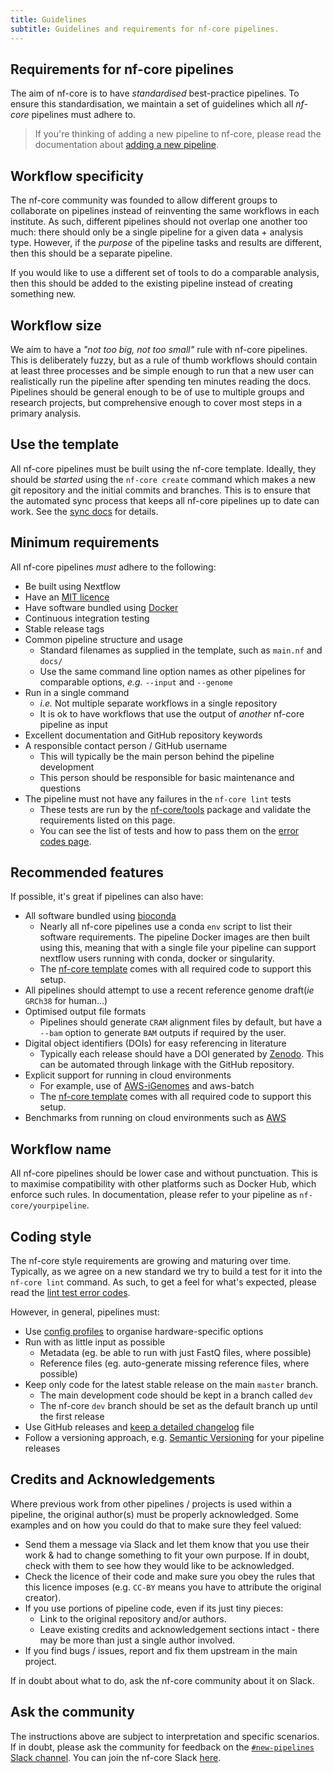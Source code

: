 ```yaml
---
title: Guidelines
subtitle: Guidelines and requirements for nf-core pipelines.
---
```


## Requirements for nf-core pipelines

The aim of nf-core is to have _standardised_ best-practice pipelines.
To ensure this standardisation, we maintain a set of guidelines which all _nf-core_
pipelines must adhere to.

> If you're thinking of adding a new pipeline to nf-core, please read the documentation
> about [adding a new pipeline](adding_pipelines.md).

## Workflow specificity

The nf-core community was founded to allow different groups to collaborate on
pipelines instead of reinventing the same workflows in each institute.
As such, different pipelines should not overlap one another too much:
there should only be a single pipeline for a given data + analysis type.
However, if the _purpose_ of the pipeline tasks and results are different, then this should be a separate pipeline.

If you would like to use a different set of tools to do a comparable analysis, then this should be
added to the existing pipeline instead of creating something new.

## Workflow size

We aim to have a _"not too big, not too small"_ rule with nf-core pipelines.
This is deliberately fuzzy, but as a rule of thumb workflows should contain at
least three processes and be simple enough to run that a new user
can realistically run the pipeline after spending ten minutes reading the docs.
Pipelines should be general enough to be of use to multiple groups and research
projects, but comprehensive enough to cover most steps in a primary analysis.

## Use the template

All nf-core pipelines must be built using the nf-core template.
Ideally, they should be _started_ using the `nf-core create` command which
makes a new git repository and the initial commits and branches.
This is to ensure that the automated sync process that keeps all nf-core
pipelines up to date can work. See the [sync docs](/developers/sync) for details.

## Minimum requirements

All nf-core pipelines _must_ adhere to the following:

* Be built using Nextflow
* Have an [MIT licence](https://choosealicense.com/licenses/mit/)
* Have software bundled using [Docker](https://www.docker.com/)
* Continuous integration testing
* Stable release tags
* Common pipeline structure and usage
  * Standard filenames as supplied in the template, such as `main.nf` and `docs/`
  * Use the same command line option names as other pipelines for comparable options, _e.g._ `--input` and `--genome`
* Run in a single command
  * _i.e._ Not multiple separate workflows in a single repository
  * It is ok to have workflows that use the output of _another_ nf-core pipeline as input
* Excellent documentation and GitHub repository keywords
* A responsible contact person / GitHub username
  * This will typically be the main person behind the pipeline development
  * This person should be responsible for basic maintenance and questions
* The pipeline must not have any failures in the `nf-core lint` tests
  * These tests are run by the [nf-core/tools](https://github.com/nf-core/tools) package and validate the requirements listed on this page.
  * You can see the list of tests and how to pass them on the [error codes page](https://nf-co.re/tools-docs).

## Recommended features

If possible, it's great if pipelines can also have:

* All software bundled using [bioconda](https://bioconda.github.io/)
  * Nearly all nf-core pipelines use a conda `env` script to list their software requirements.
    The pipeline Docker images are then built using this, meaning that with a single file your pipeline can support nextflow users running with conda, docker or singularity.
  * The [nf-core template](/tools#creating-a-new-workflow) comes with all required code to support this setup.
* All pipelines should attempt to use a recent reference genome draft(_ie_ `GRCh38` for human...)
* Optimised output file formats
  * Pipelines should generate `CRAM` alignment files by default, but have a `--bam` option to generate `BAM` outputs if required by the user.
* Digital object identifiers (DOIs) for easy referencing in literature
  * Typically each release should have a DOI generated by [Zenodo](https://zenodo.org/). This can be automated through linkage with the GitHub repository.
* Explicit support for running in cloud environments
  * For example, use of [AWS-iGenomes](https://ewels.github.io/AWS-iGenomes/) and aws-batch
  * The [nf-core template](/tools#creating-a-new-workflow) comes with all required code to support this setup.
* Benchmarks from running on cloud environments such as [AWS](https://aws.amazon.com/)

## Workflow name

All nf-core pipelines should be lower case and without punctuation.
This is to maximise compatibility with other platforms such as Docker Hub, which enforce such rules.
In documentation, please refer to your pipeline as `nf-core/yourpipeline`.

## Coding style

The nf-core style requirements are growing and maturing over time.
Typically, as we agree on a new standard we try to build a test for it into the `nf-core lint` command.
As such, to get a feel for what's expected, please read the [lint test error codes](https://nf-co.re/tools-docs).

However, in general, pipelines must:

* Use [config profiles](https://www.nextflow.io/docs/latest/config.html) to organise hardware-specific options
* Run with as little input as possible
  * Metadata (eg. be able to run with just FastQ files, where possible)
  * Reference files (eg. auto-generate missing reference files, where possible)
* Keep only code for the latest stable release on the main `master` branch.
  * The main development code should be kept in a branch called `dev`
  * The nf-core `dev` branch should be set as the default branch up until the first release
* Use GitHub releases and [keep a detailed changelog](https://keepachangelog.com/en/1.0.0/) file
* Follow a versioning approach, e.g. [Semantic Versioning](https://semver.org/) for your pipeline releases

## Credits and Acknowledgements

Where previous work from other pipelines / projects is used within a pipeline, the original author(s) must be properly acknowledged. Some examples and on how you could do that to make sure they feel valued:

* Send them a message via Slack and let them know that you use their work & had to change something to fit your own purpose. If in doubt, check with them to see how they would like to be acknowledged.
* Check the licence of their code and make sure you obey the rules that this licence imposes (e.g. `CC-BY` means you have to attribute the original creator).
* If you use portions of pipeline code, even if its just tiny pieces:
  * Link to the original repository and/or authors.
  * Leave existing credits and acknowledgement sections intact - there may be more than just a single author involved.
* If you find bugs / issues, report and fix them upstream in the main project.

If in doubt about what to do, ask the nf-core community about it on Slack.

## Ask the community

The instructions above are subject to interpretation and specific scenarios.
If in doubt, please ask the community for feedback on the [`#new-pipelines` Slack channel](https://nfcore.slack.com/channels/new-pipelines).
You can join the nf-core Slack [here](/join).
